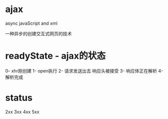 # ajax
async javaScript and xml

一种异步的创建交互式网页的技术

# readyState - ajax的状态
0-  xhr刚创建
1-  open执行
2-  请求发送出去  响应头被接受
3-  响应体正在解析
4-  解析完成

# status
2xx
3xx
4xx
5xx